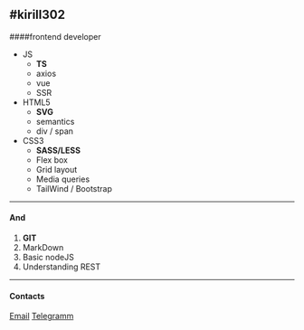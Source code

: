 #kirill302
---
####frontend developer

* JS
  * __TS__
  * axios
  * vue
  * SSR
* HTML5
  * __SVG__
  * semantics
  * div  / span
* CSS3
  * __SASS/LESS__
  * Flex box
  * Grid layout
  * Media queries
  * TailWind / Bootstrap

---
#### And
1. __GIT__
2. MarkDown
3. Basic nodeJS
4. Understanding REST

---

#### Contacts
<a href="mailto:kirillzaytsev65@gmail.com">Email</a>
<a href="https://t.me/Zaytsev_K_2">Telegramm</a>
